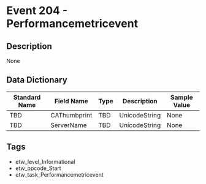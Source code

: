 # Event 204 - Performancemetricevent

## Description
None

## Data Dictionary
|Standard Name|Field Name|Type|Description|Sample Value|
|---|---|---|---|---|
|TBD|CAThumbprint|TBD|UnicodeString|None|None|
|TBD|ServerName|TBD|UnicodeString|None|None|

## Tags
* etw_level_Informational
* etw_opcode_Start
* etw_task_Performancemetricevent